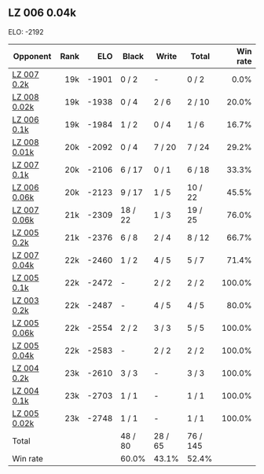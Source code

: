 ## LZ 006 0.04k ##

ELO: -2192

Opponent | Rank | ELO | Black | Write | Total | Win rate
---------|-----:|----:|-------|-------|-------|-------:
[LZ 007 0.2k](LZ%20007%200.2k.md) | 19k | -1901 | 0 / 2 | - | 0 / 2 | 0.0%
[LZ 008 0.02k](LZ%20008%200.02k.md) | 19k | -1938 | 0 / 4 | 2 / 6 | 2 / 10 | 20.0%
[LZ 006 0.1k](LZ%20006%200.1k.md) | 19k | -1984 | 1 / 2 | 0 / 4 | 1 / 6 | 16.7%
[LZ 008 0.01k](LZ%20008%200.01k.md) | 20k | -2092 | 0 / 4 | 7 / 20 | 7 / 24 | 29.2%
[LZ 007 0.1k](LZ%20007%200.1k.md) | 20k | -2106 | 6 / 17 | 0 / 1 | 6 / 18 | 33.3%
[LZ 006 0.06k](LZ%20006%200.06k.md) | 20k | -2123 | 9 / 17 | 1 / 5 | 10 / 22 | 45.5%
[LZ 007 0.06k](LZ%20007%200.06k.md) | 21k | -2309 | 18 / 22 | 1 / 3 | 19 / 25 | 76.0%
[LZ 005 0.2k](LZ%20005%200.2k.md) | 21k | -2376 | 6 / 8 | 2 / 4 | 8 / 12 | 66.7%
[LZ 007 0.04k](LZ%20007%200.04k.md) | 22k | -2460 | 1 / 2 | 4 / 5 | 5 / 7 | 71.4%
[LZ 005 0.1k](LZ%20005%200.1k.md) | 22k | -2472 | - | 2 / 2 | 2 / 2 | 100.0%
[LZ 003 0.2k](LZ%20003%200.2k.md) | 22k | -2487 | - | 4 / 5 | 4 / 5 | 80.0%
[LZ 005 0.06k](LZ%20005%200.06k.md) | 22k | -2554 | 2 / 2 | 3 / 3 | 5 / 5 | 100.0%
[LZ 005 0.04k](LZ%20005%200.04k.md) | 22k | -2583 | - | 2 / 2 | 2 / 2 | 100.0%
[LZ 004 0.2k](LZ%20004%200.2k.md) | 23k | -2610 | 3 / 3 | - | 3 / 3 | 100.0%
[LZ 004 0.1k](LZ%20004%200.1k.md) | 23k | -2703 | 1 / 1 | - | 1 / 1 | 100.0%
[LZ 005 0.02k](LZ%20005%200.02k.md) | 23k | -2748 | 1 / 1 | - | 1 / 1 | 100.0%
Total | | | 48 / 80 | 28 / 65 | 76 / 145 | 
Win rate| | | 60.0% | 43.1% | 52.4% | 

